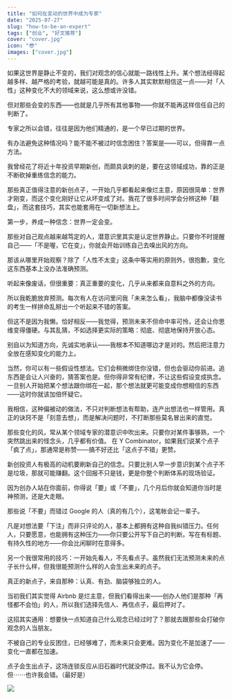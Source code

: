 ```yaml
---
title: "如何在变动的世界中成为专家"
date: "2025-07-27"
slug: "how-to-be-an-expert"
tags: ["创业", "好文推荐"]
cover: "cover.jpg"
icon: "😎"
images: ["cover.jpg"]
---
```

如果这世界是静止不变的，我们对观念的信心就能一路线性上升。某个想法经得起越多样、越严格的考验，就越可能是真的。许多人其实默默相信这一点——对「人性」这种变化不大的领域来说，这么想或许没错。



但对那些会变的东西——也就是几乎所有其他事物——你就不能再这样信任自己的判断了。



专家之所以会错，往往是因为他们精通的，是一个早已过期的世界。



有办法避免这种情况吗？能不能不被过时信念困住？答案是——可以，但得靠一点方法。



我曾经花了将近十年投资早期新创，而颇具讽刺的是，要在这领域成功，靠的正是不断砍掉重练信念的能力。



那些真正值得注意的新创点子，一开始几乎都看起来像烂主意，原因很简单：世界才刚变，而这个变化刚好让它从坏变成了对。我花了很多时间学会分辨这种「翻盘」，而这套技巧，其实也能套用在一切新想法上。



第一步，养成一种信念：世界一定会变。



那些对自己观点越来越笃定的人，潜意识里其实是认定世界静止。只要你不时提醒自己——「不是喔，它在变」，你就会开始训练自己去嗅出风的方向。



那该从哪里开始观察？除了「人性不太变」这条中等实用的原则外，很抱歉，变化这东西基本上没办法准确预测。



听起来像废话，但很重要：真正重要的变化，几乎从来都来自意料之外的方向。



所以我乾脆放弃预测。每次有人在访问里问我「未来怎么看」，我脑中都像没读书的考生一样拼命乱掰出一个听起来不错的答案。



但这不是因为我懒。恰好相反——我觉得，预测未来不但命中率可怜，还会让你思维变得僵硬。与其乱猜，不如选择更实际的策略：彻底、彻底地保持开放心态。



别自以为知道方向，先诚实地承认——我根本不知道哪边才是对的。然后把注意力全放在感知变化的能力上。



当然，你可以有一些假设性想法。它们会稍微绑住你没错，但也会驱动你前进。追东西是会让人兴奋的，猜答案也是。但你得非常有纪律，不让这些假设变成执念。
一旦别人开始把某个想法跟你绑在一起，那个想法就更可能变成你想相信的东西——这时你就该加倍怀疑它。



我相信，这种偏被动的做法，不只对判断想法有帮助，连产出想法也一样管用。真正的诀窍不是「刻意去想」，而是解决问题时，不打断那些莫名冒出来的直觉。



那些变化的风，常从某个领域专家的潜意识中吹出来。只要你对某件事够熟，一个突然跳出来的怪念头，几乎都有价值。
在 Y Combinator，如果我们说某个点子「疯了点」，那通常是称赞——搞不好还比「这点子不错」更赞。



新创投资人有极高的动机要刷新自己的信念。只要比别人早一步意识到某个点子不是垃圾，那就可能赚翻。这个回报不只是钱，更是你整个判断体系的现场验证。



因为创办人站在你面前，你得说「要」或「不要」，几个月后你就会知道你当时是神预测，还是大走眼。



那些说「不要」而错过 Google 的人（真的有几个），这笔帐会记一辈子。



凡是对想法要「下注」而非只评论的人，基本上都拥有这种自我纠错压力。任何人，只要愿意，也能拥有这种压力——你只要公开写下自己的判断。写在有标题、有持久性的地方——你会比闲聊时在意得多。



另一个我很常用的技巧：一开始先看人，不先看点子。虽然我们无法预测未来的点子长什么样，但我很能预测什么样的人会生出未来的点子。



真正的新点子，来自那种：认真、有劲、脑袋够独立的人。



当初我们其实觉得 Airbnb 是烂主意，但我们看得出来——创办人他们是那种「再怪都不会怕」的人，所以我们选择先信人、再信点子，最后押对了。



这招其实通用：想要快一点知道自己什么观念已经过时了？那就去跟那些会打破你观念的人当朋友。



不被自己的专业反困住，已经够难了，而未来只会更难。因为变化不是加速了——变化一直都在加速。



点子会生出点子，这场连锁反应从旧石器时代就没停过。我不认为它会停。
但⋯⋯也许我会错。（最好是）




![](https://prod-files-secure.s3.us-west-2.amazonaws.com/112d0858-5090-4d34-a606-b75eb8d65fd2/46476355-9cf3-4e99-9b7a-3531bc426380/1000202064.png?X-Amz-Algorithm=AWS4-HMAC-SHA256&X-Amz-Content-Sha256=UNSIGNED-PAYLOAD&X-Amz-Credential=ASIAZI2LB466YE2SGGZ2%2F20251004%2Fus-west-2%2Fs3%2Faws4_request&X-Amz-Date=20251004T030109Z&X-Amz-Expires=3600&X-Amz-Security-Token=IQoJb3JpZ2luX2VjELr%2F%2F%2F%2F%2F%2F%2F%2F%2F%2FwEaCXVzLXdlc3QtMiJHMEUCIQDoWkFj0PN89xKUp%2BoK9l%2FCmKzW4wjg3vbWOGQSv0ViIQIgJ4QQxnhoGxz94evp1nnLChvvTrJ4PGkIk6H%2FbpB0eFQq%2FwMIUxAAGgw2Mzc0MjMxODM4MDUiDLEFVAZsGxiw5I109SrcA0RsYa%2FZ6lRZA7QMCXP1%2Fo5aRtNtHHu%2ByfdsDTncyxDQs9AtZJKFTSawNH73raO%2FXySG6%2FYCxeUFAxYIZVWo3KrrR%2BUTGJ%2F%2B2SplQp8%2BEmDCPVb2Yh7b7%2FrFmZ4dXndE7F6c0zQ54kWEiOrfv8dgEV%2Fe6Oe9LHRU0CXTawvH2etUwYq00WMofI5O%2FlF7Bi%2B3CGL9yJhYougvPvxu9nw947B9LWufm9%2Feqvcyie1E9C8L67T%2FdXPscBqQWtv6TUzEvsI7Ac7LblUFXcrwg%2F3Yf53LPPUuaGskNbnMXh5ov0IriJNIq%2BiQzHwnmar6BPg9h45xwplS%2FNjEi65wyqgLlE1RlF3647OkmBUMvhdgXkJT4jMaN9oBKPXK1PmCa0rA9ILLOdf8PlDb8zb6OAlTyqF4%2FzwFZLFZ7NpM1s8Nlq8iW1vqt%2BbiNLmNidSyVEv3XurApHryYLFQ9%2F%2Bowzx84Ww5p3wVgxmxDq4AdzX0J3Xy7C0uBHFsdpf9wQS%2FO%2FiJBYPgwtvhsx7xvK1r%2FUpn%2B5%2B5Y2Hr2FqPlRQDlw9wYp52g2RZnUFU8LUGxqYS2Itrt3RzBttM4RGDcwe76ENYxh1QOwNAgEdINfk9uK9UoRbhd2pD23yWTC%2BDZDBzMOD%2FgccGOqUBLhpD3G3wMCqwWahI8Q4xI7nrKUvoHvwdSU08Qr9yBAsN%2BH9Nfuz0YxCrN8XSPptKE6cdjSxM8S%2FHJPk%2Fc7XPGFA57VjGLnWWHDVdn1KcIaxpeBftXpsCpR8qnWObAqFLpGFx62RhFFTa7iwVJq78jl1EDcfOB9RjRlf46WRoQGeju4zoMBePfVXVEvJwnJvsXBwEYH7lQAxLnsPYEq%2FG2c6oY1PZ&X-Amz-Signature=d5a581dce3b0e7e0736faadca9ee2a0e085d733d219364361869465472a6f973&X-Amz-SignedHeaders=host&x-amz-checksum-mode=ENABLED&x-id=GetObject)

